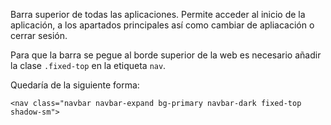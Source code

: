 Barra superior de todas las aplicaciones. Permite acceder al inicio de la aplicación, a los apartados principales así como cambiar de apliacación o cerrar sesión.

Para que la barra se pegue al borde superior de la web es necesario añadir la clase <code>.fixed-top</code> en la etiqueta <code>nav</code>.

Quedaría de la siguiente forma:
<pre><code>&lt;nav class="navbar navbar-expand bg-primary navbar-dark fixed-top shadow-sm"&gt;
</code></pre>
